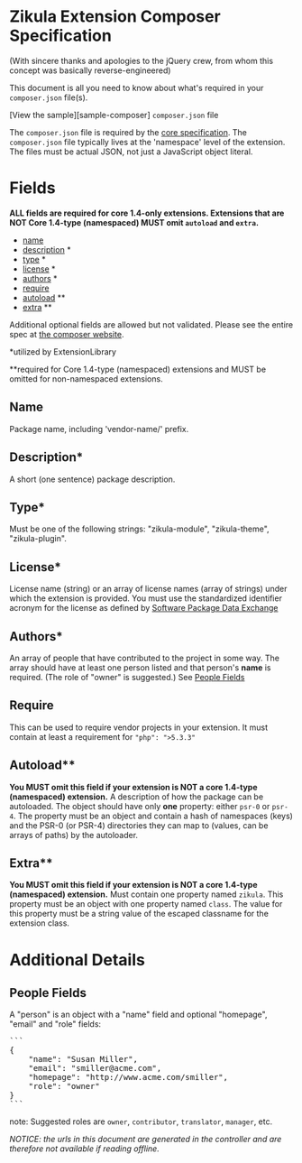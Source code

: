 Zikula Extension Composer Specification
=======================================
(With sincere thanks and apologies to the jQuery crew, from whom this concept was basically reverse-engineered)

This document is all you need to know about what's required in your `composer.json` file(s).

[View the sample][sample-composer] `composer.json` file

The `composer.json` file is required by the [core specification](https://github.com/zikula/core/blob/1.3/UPGRADE-1.3.7.md#module-composerjson).
The `composer.json` file typically lives at the 'namespace' level of the extension. The files must be actual JSON, not
just a JavaScript object literal.


Fields
======

**ALL fields are required for core 1.4-only extensions. Extensions that are NOT Core 1.4-type (namespaced) MUST omit `autoload` and `extra`.**

 - [name](#name)
 - [description](#description) *
 - [type](#type) *
 - [license](#license) *
 - [authors](#authors) *
 - [require](#require)
 - [autoload](#autoload) **
 - [extra](#extra) **

Additional optional fields are allowed but not validated. Please see the entire spec at [the composer website](https://getcomposer.org/doc/04-schema.md#properties).

*utilized by ExtensionLibrary

**required for Core 1.4-type (namespaced) extensions and MUST be omitted for non-namespaced extensions.

<a name="name"></a>Name
------

Package name, including 'vendor-name/' prefix.

<a name="description"></a>Description*
------

A short (one sentence) package description.

<a name="type"></a>Type*
------

Must be one of the following strings: "zikula-module", "zikula-theme", "zikula-plugin".

<a name="license"></a>License*
------

License name (string) or an array of license names (array of strings) under which the extension is provided. You must
use the standardized identifier acronym for the license as defined by [Software Package Data Exchange](http://spdx.org/licenses/)

<a name="authors"></a>Authors*
------

An array of people that have contributed to the project in some way. The array should have at least one person listed
and that person's **name** is required. (The role of "owner" is suggested.) See [People Fields](#people-fields)

<a name="require"></a>Require
------

This can be used to require vendor projects in your extension. It must contain at least a requirement for `"php": ">5.3.3"`

<a name="autoload"></a>Autoload**
------

**You MUST omit this field if your extension is NOT a core 1.4-type (namespaced) extension.**
A description of how the package can be autoloaded. The object should have only **one** property: either `psr-0` or `psr-4`.
The property must be an object and contain a hash of namespaces (keys) and the PSR-0 (or PSR-4) directories they can map
to (values, can be arrays of paths) by the autoloader.

<a name="extra"></a>Extra**
------

**You MUST omit this field if your extension is NOT a core 1.4-type (namespaced) extension.**
Must contain one property named `zikula`. This property must be an object with one property named `class`. The value for
this property must be a string value of the escaped classname for the extension class.


Additional Details
==================

<a name="people-fields"></a>People Fields
-------------
A "person" is an object with a "name" field and optional "homepage", "email" and "role" fields:

<pre>
```
{
    "name": "Susan Miller",
    "email": "smiller@acme.com",
    "homepage": "http://www.acme.com/smiller",
    "role": "owner"
}
```
</pre>

note: Suggested roles are `owner`, `contributor`, `translator`, `manager`, etc.


*NOTICE: the urls in this document are generated in the controller and are therefore not available if reading offline.*